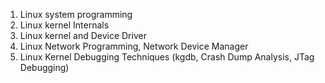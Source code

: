 1. Linux system programming
2. Linux kernel Internals
3. Linux kernel and Device Driver
4. Linux Network Programming, Network Device Manager
5. Linux Kernel Debugging Techniques (kgdb, Crash Dump Analysis, JTag Debugging)
